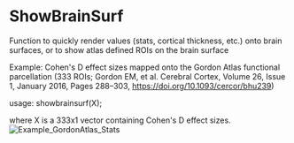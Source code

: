 # ShowBrainSurf
Function to quickly render values (stats, cortical thickness, etc.) onto brain surfaces, or to show atlas defined ROIs on the brain surface

<bold>Example: Cohen's D effect sizes mapped onto the Gordon Atlas functional parcellation</bold> (333 ROIs; Gordon EM, et al. Cerebral Cortex, Volume 26, Issue 1, January 2016, Pages 288–303, https://doi.org/10.1093/cercor/bhu239)

usage: showbrainsurf(X);

where X is a 333x1 vector containing Cohen's D effect sizes.
![Example_GordonAtlas_Stats](https://user-images.githubusercontent.com/98111478/165102872-b01118d5-831f-4aea-971f-556bdf6f0564.png)

